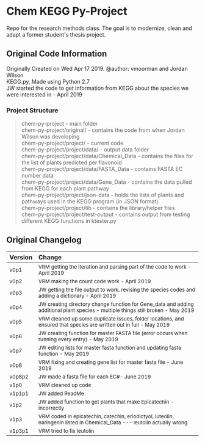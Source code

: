 # Chem KEGG Py-Project
Repo for the research methods class. The goal is to modernize, clean and adapt a former student's thesis project.

## Original Code Information
Originally Created on Wed Apr 17 2019. @author: vmoorman and Jordan Wilson  
KEGG.py, Made using Python 2.7  
JW started the code to get information from KEGG about the species we were interested in - April 2019  

### Project Structure
> chem-py-project - main folder  
chem-py-project/original/ - contains the code from when Jordan Wilson was developing  
chem-py-project/project/ - current code  
chem-py-project/project/data/ - output data folder  
chem-py-project/project/data/Chemical_Data - contains the files for the list of plants predicted per flavonoid  
chem-py-project/project/data/FASTA_Data - contains FASTA EC number data  
chem-py-project/project/data/Gene_Data - contains the data pulled from KEGG for each plant pathway  
chem-py-project/project/json-data -  holds the lists of plants and pathways used in the KEGG program (in JSON format).  
chem-py-project/project/lib - contains the library/helper files  
chem-py-project/project/test-output - contains output from testing different KEGG functions in ktester.py  

## Original Changelog 
Version | Change |
:-------|:-------|
<sub>v0p1 | <sub>VRM getting the iteration and parsing part of the code to work - April 2019 |
<sub>v0p2 | <sub>VRM making the count code work - April 2019 |
<sub>v0p3 | <sub>JW getting the file output to work, revising the species codes and adding a dictionary - April 2019 |
<sub>v0p4 | <sub>JW creating directory change function for Gene_data and adding additional plant species - multiple things still broken - May 2019 |
<sub>v0p5 | <sub>VRM cleaned up some duplicate issues, folder locations, and ensured that species are written out in full  - May 2019 |
<sub>v0p6 | <sub>JW creating function for master FASTA file (error occurs when running every entry) - May 2019 |
<sub>v0p7 | <sub>JW editing lists for master fasta function and updating fasta function - May 2019 |
<sub>v0p8 | <sub>VRM fixing and creating gene list for master fasta file - June 2019 |
<sub>v0p8p2 | <sub>JW made a fasta file for each EC#- June 2019 |
<sub>v1p0 | <sub>VRM cleaned up code |
<sub>v1p1p1 | <sub>JW added ReadMe |
<sub>v1p2 | <sub>JW added function to get plants that make Epicatechin - incorrectly |
<sub>v1p3 | <sub>VRM coded in epicatechin, catechin, eriodictyol, luteolin, naringenin listed in Chemical_Data --- leutolin actually wrong |
<sub>v1p3p1 | <sub>VRM tried to fix leutolin |




